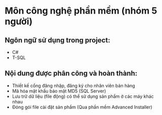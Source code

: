 # Môn công nghệ phần mềm (nhóm 5 người)
<h2>Ngôn ngữ sử dụng trong project:</h2>

+ C#
+ T-SQL
  
<h2>Nội dung được phân công và hoàn thành:</h2>

+ Thiết kế cổng đăng nhập, đăng ký cho nhân viên bán hàng
+ Mã hóa mật khẩu bảo mật MD5 (SQL Server)
+ Lưu trữ dữ liệu (file động) có thể sử dụng sản phẩm ở các máy khác nhau
+ Đóng gói file cài đặt sản phẩm (Qua phần mềm Advanced Installer)
